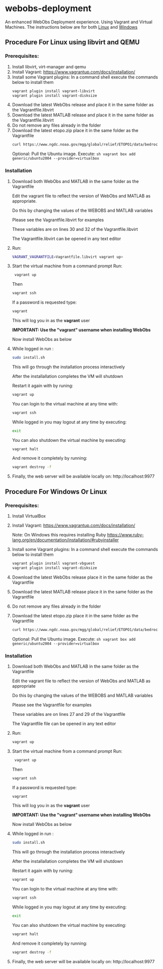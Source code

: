 # webobs-deployment
An enhanced WebObs Deployment experience. Using Vagrant and Virtual Machines. The instructions below are for both [Linux](#procedure-for-linux-using-libvirt-and-qemu) and [Windows](#procedure-for-windows-or-linux)

## Procedure For Linux using libvirt and QEMU

### Prerequisites:
1. Install libvirt, virt-manager and qemu
2. Install Vagrant: https://www.vagrantup.com/docs/installation/
3. Install some Vagrant plugins:
    In a command shell execute the commands below to install them
    ```sh
    vagrant plugin install vagrant-libvirt
    vagrant plugin install vagrant-disksize
    ```
4. Download the latest WebObs release
    and place it in the same folder as the Vagrantfile.libvirt
5. Download the latest MATLAB release
    and place it in the same folder as the Vagrantfile.libvirt
6. Do not remove any files already in the folder
7. Download the latest etopo.zip
    place it in the same folder as the Vagrantfile
    ```sh
    curl https://www.ngdc.noaa.gov/mgg/global/relief/ETOPO1/data/bedrock/grid_registered/binary/etopo1_bed_g_i2.zip -o etopo.zip
    ```
   Optional: Pull the Ubuntu image. Execute:
        ```sh
        vagrant box add generic/ubuntu2004 --provider=virtualbox
        ```

### Installation

1. Download both WebObs and MATLAB
    in the same folder as the Vagrantfile

    Edit the vagrant file to reflect the version of
    WebObs and MATLAB as appropriate.

    Do this by changing the values of the WEBOBS and MATLAB variables

    Please see the Vagrantfile.libvirt for examples

    These variables are on lines 30 and 32 of the Vagrantfile.libvirt

    The Vagrantfile.libvirt can be opened in any text editor
2. Run:
   ```sh
   VAGRANT_VAGRANTFILE=Vagrantfile.libvirt vagrant up>
   ```
3. Start the virtual machine from a command prompt
    Run:
    ```sh
     vagrant up
     ```
    Then
    ```sh
    vagrant ssh
    ```
    If a password is requested type:
    ```sh
    vagrant
    ```
    This will log you in as the **vagrant** user

    **IMPORTANT: Use the "vagrant" username when installing WebObs**

    Now install WebObs as below
4. While logged in run :
    ```sh
    sudo install.sh
    ```
    This will go through the installation process interactively

    After the installallation completes the VM will shutdown

    Restart it again with by runing:
    ```sh
    vagrant up
    ```
    You can login to the virtual machine at any time with:
    ```sh
    vagrant ssh
    ```
    While logged in you may logout at any time by executing:
    ```sh
    exit
    ```
    You can also shutdown the virtual machine by executing:
    ```sh
    vagrant halt
    ```
    And remove it completely by running:
    ```sh
    vagrant destroy -f
    ```

5. Finally, the web server will be available locally on:
    http://localhost:9977

## Procedure For Windows Or Linux

### Prerequisites:
1. Install VirtualBox
2. Install Vagrant: https://www.vagrantup.com/docs/installation/

   Note: On Windows this requires installing Ruby
   https://www.ruby-lang.org/en/documentation/installation/#rubyinstaller
3. Install some Vagrant plugins:
    In a command shell execute the commands below to install them
    ```sh
    vagrant plugin install vagrant-vbguest
    vagrant plugin install vagrant-disksize
    ```
4. Download the latest WebObs release
    place it in the same folder as the Vagrantfile
5. Download the latest MATLAB release
    place it in the same folder as the Vagrantfile
6. Do not remove any files already in the folder
7. Download the latest etopo.zip
    place it in the same folder as the Vagrantfile
    ```sh
    curl https://www.ngdc.noaa.gov/mgg/global/relief/ETOPO1/data/bedrock/grid_registered/binary/etopo1_bed_g_i2.zip -o etopo.zip
    ```
   Optional: Pull the Ubuntu image. Execute:
        ```sh
        vagrant box add generic/ubuntu2004 --provider=virtualbox
        ```

### Installation

1. Download both WebObs and MATLAB
    in the same folder as the Vagrantfile

    Edit the vagrant file to reflect the version of
    WebObs and MATLAB as appropriate

    Do this by changing the values of the WEBOBS and MATLAB variables

    Please see the Vagrantfile for examples

    These variables are on lines 27 and 29 of the Vagrantfile

    The Vagrantfile file can be opened in any text editor
2. Run:
     ```sh
     vagrant up
     ```
3. Start the virtual machine from a command prompt
    Run:
    ```sh
     vagrant up
     ```
    Then
    ```sh
    vagrant ssh
    ```
    If a password is requested type:
    ```sh
    vagrant
    ```
    This will log you in as the **vagrant** user

    **IMPORTANT: Use the "vagrant" username when installing WebObs**

    Now install WebObs as below
4. While logged in run :
    ```sh
    sudo install.sh
    ```
    This will go through the installation process interactively

    After the installallation completes the VM will shutdown
    
    Restart it again with by runing:
    ```sh
    vagrant up
    ```
    You can login to the virtual machine at any time with:
    ```sh
    vagrant ssh
    ```
    While logged in you may logout at any time by executing:
    ```sh
    exit
    ```
    You can also shutdown the virtual machine by executing:
    ```sh
    vagrant halt
    ```
    And remove it completely by running:
    ```sh
    vagrant destroy -f
    ```

5. Finally, the web server will be available locally on:
    http://localhost:9977
